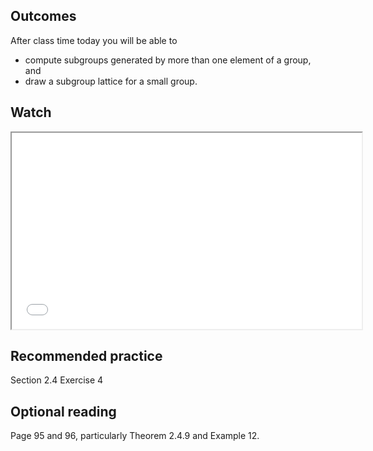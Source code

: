 ## Outcomes
After class time today you will be able to

* compute subgroups generated by more than one element of a group, and
* draw a subgroup lattice for a small group.

## Watch
<iframe src="//www.youtube.com/embed/OWTKYLAEYvY" width="560" height="314" allowfullscreen="allowfullscreen" data-mce-fragment="1"></iframe>

## Recommended practice
Section 2.4 Exercise 4

## Optional reading
Page 95 and 96, particularly Theorem 2.4.9 and Example 12.
